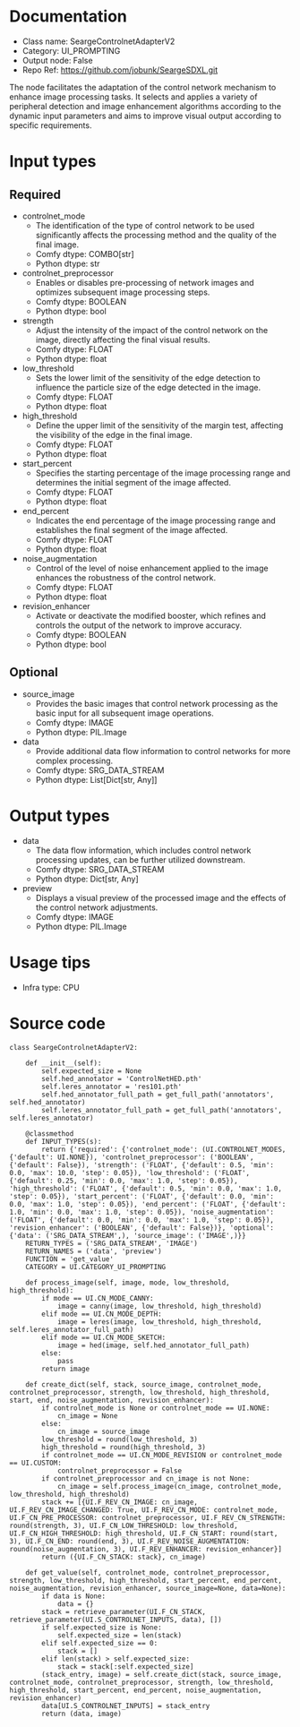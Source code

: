 # Documentation
- Class name: SeargeControlnetAdapterV2
- Category: UI_PROMPTING
- Output node: False
- Repo Ref: https://github.com/jobunk/SeargeSDXL.git

The node facilitates the adaptation of the control network mechanism to enhance image processing tasks. It selects and applies a variety of peripheral detection and image enhancement algorithms according to the dynamic input parameters and aims to improve visual output according to specific requirements.

# Input types
## Required
- controlnet_mode
    - The identification of the type of control network to be used significantly affects the processing method and the quality of the final image.
    - Comfy dtype: COMBO[str]
    - Python dtype: str
- controlnet_preprocessor
    - Enables or disables pre-processing of network images and optimizes subsequent image processing steps.
    - Comfy dtype: BOOLEAN
    - Python dtype: bool
- strength
    - Adjust the intensity of the impact of the control network on the image, directly affecting the final visual results.
    - Comfy dtype: FLOAT
    - Python dtype: float
- low_threshold
    - Sets the lower limit of the sensitivity of the edge detection to influence the particle size of the edge detected in the image.
    - Comfy dtype: FLOAT
    - Python dtype: float
- high_threshold
    - Define the upper limit of the sensitivity of the margin test, affecting the visibility of the edge in the final image.
    - Comfy dtype: FLOAT
    - Python dtype: float
- start_percent
    - Specifies the starting percentage of the image processing range and determines the initial segment of the image affected.
    - Comfy dtype: FLOAT
    - Python dtype: float
- end_percent
    - Indicates the end percentage of the image processing range and establishes the final segment of the image affected.
    - Comfy dtype: FLOAT
    - Python dtype: float
- noise_augmentation
    - Control of the level of noise enhancement applied to the image enhances the robustness of the control network.
    - Comfy dtype: FLOAT
    - Python dtype: float
- revision_enhancer
    - Activate or deactivate the modified booster, which refines and controls the output of the network to improve accuracy.
    - Comfy dtype: BOOLEAN
    - Python dtype: bool
## Optional
- source_image
    - Provides the basic images that control network processing as the basic input for all subsequent image operations.
    - Comfy dtype: IMAGE
    - Python dtype: PIL.Image
- data
    - Provide additional data flow information to control networks for more complex processing.
    - Comfy dtype: SRG_DATA_STREAM
    - Python dtype: List[Dict[str, Any]]

# Output types
- data
    - The data flow information, which includes control network processing updates, can be further utilized downstream.
    - Comfy dtype: SRG_DATA_STREAM
    - Python dtype: Dict[str, Any]
- preview
    - Displays a visual preview of the processed image and the effects of the control network adjustments.
    - Comfy dtype: IMAGE
    - Python dtype: PIL.Image

# Usage tips
- Infra type: CPU

# Source code
```
class SeargeControlnetAdapterV2:

    def __init__(self):
        self.expected_size = None
        self.hed_annotator = 'ControlNetHED.pth'
        self.leres_annotator = 'res101.pth'
        self.hed_annotator_full_path = get_full_path('annotators', self.hed_annotator)
        self.leres_annotator_full_path = get_full_path('annotators', self.leres_annotator)

    @classmethod
    def INPUT_TYPES(s):
        return {'required': {'controlnet_mode': (UI.CONTROLNET_MODES, {'default': UI.NONE}), 'controlnet_preprocessor': ('BOOLEAN', {'default': False}), 'strength': ('FLOAT', {'default': 0.5, 'min': 0.0, 'max': 10.0, 'step': 0.05}), 'low_threshold': ('FLOAT', {'default': 0.25, 'min': 0.0, 'max': 1.0, 'step': 0.05}), 'high_threshold': ('FLOAT', {'default': 0.5, 'min': 0.0, 'max': 1.0, 'step': 0.05}), 'start_percent': ('FLOAT', {'default': 0.0, 'min': 0.0, 'max': 1.0, 'step': 0.05}), 'end_percent': ('FLOAT', {'default': 1.0, 'min': 0.0, 'max': 1.0, 'step': 0.05}), 'noise_augmentation': ('FLOAT', {'default': 0.0, 'min': 0.0, 'max': 1.0, 'step': 0.05}), 'revision_enhancer': ('BOOLEAN', {'default': False})}, 'optional': {'data': ('SRG_DATA_STREAM',), 'source_image': ('IMAGE',)}}
    RETURN_TYPES = ('SRG_DATA_STREAM', 'IMAGE')
    RETURN_NAMES = ('data', 'preview')
    FUNCTION = 'get_value'
    CATEGORY = UI.CATEGORY_UI_PROMPTING

    def process_image(self, image, mode, low_threshold, high_threshold):
        if mode == UI.CN_MODE_CANNY:
            image = canny(image, low_threshold, high_threshold)
        elif mode == UI.CN_MODE_DEPTH:
            image = leres(image, low_threshold, high_threshold, self.leres_annotator_full_path)
        elif mode == UI.CN_MODE_SKETCH:
            image = hed(image, self.hed_annotator_full_path)
        else:
            pass
        return image

    def create_dict(self, stack, source_image, controlnet_mode, controlnet_preprocessor, strength, low_threshold, high_threshold, start, end, noise_augmentation, revision_enhancer):
        if controlnet_mode is None or controlnet_mode == UI.NONE:
            cn_image = None
        else:
            cn_image = source_image
        low_threshold = round(low_threshold, 3)
        high_threshold = round(high_threshold, 3)
        if controlnet_mode == UI.CN_MODE_REVISION or controlnet_mode == UI.CUSTOM:
            controlnet_preprocessor = False
        if controlnet_preprocessor and cn_image is not None:
            cn_image = self.process_image(cn_image, controlnet_mode, low_threshold, high_threshold)
        stack += [{UI.F_REV_CN_IMAGE: cn_image, UI.F_REV_CN_IMAGE_CHANGED: True, UI.F_REV_CN_MODE: controlnet_mode, UI.F_CN_PRE_PROCESSOR: controlnet_preprocessor, UI.F_REV_CN_STRENGTH: round(strength, 3), UI.F_CN_LOW_THRESHOLD: low_threshold, UI.F_CN_HIGH_THRESHOLD: high_threshold, UI.F_CN_START: round(start, 3), UI.F_CN_END: round(end, 3), UI.F_REV_NOISE_AUGMENTATION: round(noise_augmentation, 3), UI.F_REV_ENHANCER: revision_enhancer}]
        return ({UI.F_CN_STACK: stack}, cn_image)

    def get_value(self, controlnet_mode, controlnet_preprocessor, strength, low_threshold, high_threshold, start_percent, end_percent, noise_augmentation, revision_enhancer, source_image=None, data=None):
        if data is None:
            data = {}
        stack = retrieve_parameter(UI.F_CN_STACK, retrieve_parameter(UI.S_CONTROLNET_INPUTS, data), [])
        if self.expected_size is None:
            self.expected_size = len(stack)
        elif self.expected_size == 0:
            stack = []
        elif len(stack) > self.expected_size:
            stack = stack[:self.expected_size]
        (stack_entry, image) = self.create_dict(stack, source_image, controlnet_mode, controlnet_preprocessor, strength, low_threshold, high_threshold, start_percent, end_percent, noise_augmentation, revision_enhancer)
        data[UI.S_CONTROLNET_INPUTS] = stack_entry
        return (data, image)
```